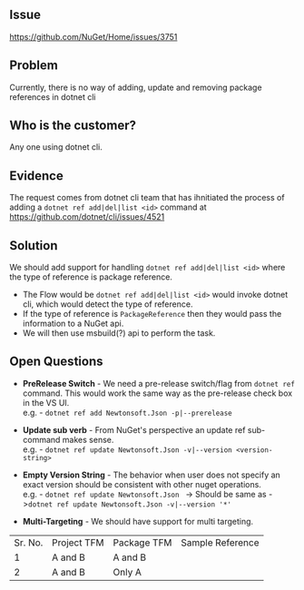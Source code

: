 ## Issue
https://github.com/NuGet/Home/issues/3751

## Problem
Currently, there is no way of adding, update and removing package references in dotnet cli

## Who is the customer?
Any one using dotnet cli.

## Evidence
The request comes from dotnet cli team that has ihnitiated the process of adding a `dotnet ref add|del|list <id>` command at https://github.com/dotnet/cli/issues/4521

## Solution
We should add support for handling `dotnet ref add|del|list <id>` where the type of reference is package reference.

* The Flow would be `dotnet ref add|del|list <id>` would invoke dotnet cli, which would detect the type of reference.
* If the type of reference is `PackageReference` then they would pass the information to a NuGet api.
* We will then use msbuild(?) api to perform the task.

## Open Questions 

* **PreRelease Switch** - We need a pre-release switch/flag from `dotnet ref` command. This would work the same way as the pre-release check box in the VS UI. <br>
e.g. - `dotnet ref add Newtonsoft.Json -p|--prerelease`

* **Update sub verb** - From NuGet's perspective an update ref sub-command makes sense. <br>
e.g. - `dotnet ref update Newtonsoft.Json -v|--version <version-string>`

* **Empty Version String** - The behavior when user does not specify an exact version should be consistent with other nuget operations.<br>
e.g. - `dotnet ref update Newtonsoft.Json ` -> Should be same as ->`dotnet ref update Newtonsoft.Json -v|--version '*'`

* **Multi-Targeting** - We should have support for multi targeting. <br>

<table>
    <tr>
        <td>Sr. No.</td>
        <td>Project TFM</td>
        <td>Package TFM</td>
        <td>Sample Reference</td>
    </tr>
    <tr>
        <td>1</td>
        <td>A and B</td>
        <td>A and B</td>
        <td><PackageReference ></td>
    </tr>
    <tr>
        <td>2</td>
        <td>A and B</td>
        <td>Only A</td>
        <td><PackageReference ></td>
    </tr>
</table>